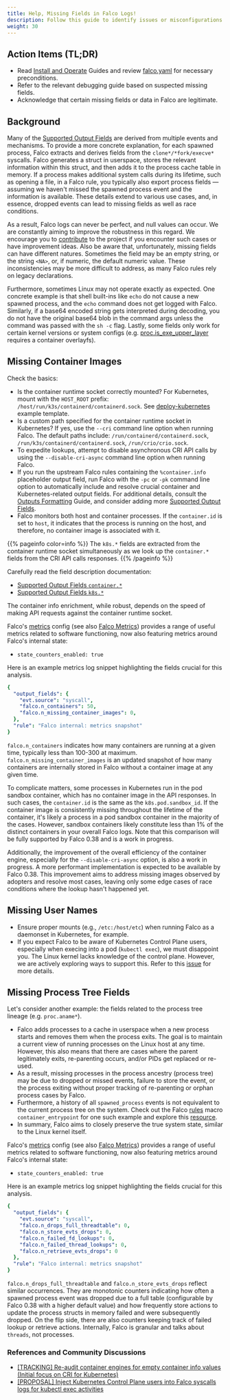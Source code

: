 ```yaml
---
title: Help, Missing Fields in Falco Logs!
description: Follow this guide to identify issues or misconfigurations that may be causing missing fields in Falco rules outputs
weight: 30
---
```


## Action Items (TL;DR)

- Read [Install and Operate](../../install-operate/) Guides and review [falco.yaml](https://github.com/falcosecurity/falco/blob/master/falco.yaml) for necessary preconditions.
- Refer to the relevant debugging guide based on suspected missing fields.
- Acknowledge that certain missing fields or data in Falco are legitimate.

## Background

Many of the [Supported Output Fields](../../reference/rules/supported-fields/) are derived from multiple events and mechanisms. To provide a more concrete explanation, for each spawned process, Falco extracts and derives fields from the `clone*/*fork/execve*` syscalls. Falco generates a struct in userspace, stores the relevant information within this struct, and then adds it to the process cache table in memory. If a process makes additional system calls during its lifetime, such as opening a file, in a Falco rule, you typically also export process fields — assuming we haven't missed the spawned process event and the information is available. These details extend to various use cases, and, in essence, dropped events can lead to missing fields as well as race conditions.

As a result, Falco logs can never be perfect, and null values can occur. We are constantly aiming to improve the robustness in this regard. We encourage you to [contribute](/docs/contribute/) to the project if you encounter such cases or have improvement ideas. Also be aware that, unfortunately, missing fields can have different natures. Sometimes the field may be an empty string, or the string `<NA>`, or, if numeric, the default numeric value. These inconsistencies may be more difficult to address, as many Falco rules rely on legacy declarations.

Furthermore, sometimes Linux may not operate exactly as expected. One concrete example is that shell built-ins like `echo` do not cause a new spawned process, and the `echo` command does not get logged with Falco. Similarly, if a base64 encoded string gets interpreted during decoding, you do not have the original base64 blob in the command args unless the command was passed with the `sh -c` flag. Lastly, some fields only work for certain kernel versions or system configs (e.g. [proc.is_exe_upper_layer](../../reference/rules/supported-fields/#field-class-process) requires a container overlayfs).

## Missing Container Images

Check the basics:

- Is the container runtime socket correctly mounted? For Kubernetes, mount with the `HOST_ROOT` prefix: `/host/run/k3s/containerd/containerd.sock`. See [deploy-kubernetes](https://github.com/falcosecurity/deploy-kubernetes/tree/main/kubernetes) example template.
- Is a custom path specified for the container runtime socket in Kubernetes? If yes, use the `--cri` command line option when running Falco. The default paths include: `/run/containerd/containerd.sock`, `/run/k3s/containerd/containerd.sock`, `/run/crio/crio.sock`.
- To expedite lookups, attempt to disable asynchronous CRI API calls by using the `--disable-cri-async` command line option when running Falco.
- If you run the upstream Falco rules containing the `%container.info` placeholder output field, run Falco with the `-pc` or `-pk` command line option to automatically include and resolve crucial container and Kubernetes-related output fields. For additional details, consult the [Outputs Formatting](../../outputs/formatting/) Guide, and consider adding more [Supported Output Fields](../../reference/rules/supported-fields/#field-class-container).
- Falco monitors both host and container processes. If the `container.id` is set to `host`, it indicates that the process is running on the host, and therefore, no container image is associated with it.

{{% pageinfo color=info %}}
The `k8s.*` fields are extracted from the container runtime socket simultaneously as we look up the `container.*` fields from the CRI API calls responses.
{{% /pageinfo %}}

Carefully read the field description documentation:

- [Supported Output Fields `container.*`](../../reference/rules/supported-fields/#field-class-container)   
- [Supported Output Fields `k8s.*`](../../reference/rules/supported-fields/#field-class-k8s)

The container info enrichment, while robust, depends on the speed of making API requests against the container runtime socket.

Falco's [metrics](https://github.com/falcosecurity/falco/blob/master/falco.yaml) config (see also [Falco Metrics](../../metrics/falco-metrics/)) provides a range of useful metrics related to software functioning, now also featuring metrics around Falco's internal state:

- `state_counters_enabled: true`

Here is an example metrics log snippet highlighting the fields crucial for this analysis.

```yaml
{
  "output_fields": {
    "evt.source": "syscall",
    "falco.n_containers": 50,
    "falco.n_missing_container_images": 0, 
  },
  "rule": "Falco internal: metrics snapshot"
}
```

`falco.n_containers` indicates how many containers are running at a given time, typically less than 100-300 at maximum. `falco.n_missing_container_images` is an updated snapshot of how many containers are internally stored in Falco without a container image at any given time.

To complicate matters, some processes in Kubernetes run in the pod sandbox container, which has no container image in the API responses. In such cases, the `container.id` is the same as the `k8s.pod.sandbox_id`. If the container image is consistently missing throughout the lifetime of the container, it's likely a process in a pod sandbox container in the majority of the cases. However, sandbox containers likely constitute less than 1% of the distinct containers in your overall Falco logs. Note that this comparison will be fully supported by Falco 0.38 and is a work in progress. 

Additionally, the improvement of the overall efficiency of the container engine, especially for the `--disable-cri-async` option, is also a work in progress. A more performant implementation is expected to be available by Falco 0.38. This improvement aims to address missing images observed by adopters and resolve most cases, leaving only some edge cases of race conditions where the lookup hasn't happened yet.

## Missing User Names

- Ensure proper mounts (e.g., `/etc:/host/etc`) when running Falco as a daemonset in Kubernetes, for example.
- If you expect Falco to be aware of Kubernetes Control Plane users, especially when execing into a pod (`kubectl exec`), we must disappoint you. The Linux kernel lacks knowledge of the control plane. However, we are actively exploring ways to support this. Refer to this [issue](https://github.com/falcosecurity/falco/issues/2895) for more details.

## Missing Process Tree Fields

Let's consider another example: the fields related to the process tree lineage (e.g. `proc.aname*`). 

- Falco adds processes to a cache in userspace when a new process starts and removes them when the process exits. The goal is to maintain a current view of running processes on the Linux host at any time. However, this also means that there are cases where the parent legitimately exits, re-parenting occurs, and/or PIDs get replaced or re-used. 
- As a result, missing processes in the process ancestry (process tree) may be due to dropped or missed events, failure to store the event, or the process exiting without proper tracking of re-parenting or orphan process cases by Falco. 
- Furthermore, a history of all `spawned_process` events is not equivalent to the current process tree on the system. Check out the Falco [rules](https://github.com/falcosecurity/rules/blob/main/rules/falco_rules.yaml) macro `container_entrypoint` for one such example and explore this [resource](https://www.win.tue.nl/~aeb/linux/lk/lk-10.html).
- In summary, Falco aims to closely preserve the true system state, similar to the Linux kernel itself.

Falco's [metrics](https://github.com/falcosecurity/falco/blob/master/falco.yaml) config (see also [Falco Metrics](../../metrics/falco-metrics/)) provides a range of useful metrics related to software functioning, now also featuring metrics around Falco's internal state:

- `state_counters_enabled: true`

Here is an example metrics log snippet highlighting the fields crucial for this analysis.

```yaml
{
  "output_fields": {
    "evt.source": "syscall",
    "falco.n_drops_full_threadtable": 0,
    "falco.n_store_evts_drops": 0,
    "falco.n_failed_fd_lookups": 0,
    "falco.n_failed_thread_lookups": 0,
    "falco.n_retrieve_evts_drops": 0 
  },
  "rule": "Falco internal: metrics snapshot"
}
```

`falco.n_drops_full_threadtable` and `falco.n_store_evts_drops` reflect similar occurrences. They are monotonic counters indicating how often a spawned process event was dropped due to a full table (configurable by Falco 0.38 with a higher default value) and how frequently store actions to update the process structs in memory failed and were subsequently dropped. On the flip side, there are also counters keeping track of failed lookup or retrieve actions. Internally, Falco is granular and talks about `threads`, not processes.

### References and Community Discussions

- [[TRACKING] Re-audit container engines for empty container info values (Initial focus on CRI for Kubernetes)](https://github.com/falcosecurity/falco/issues/2708)
- [[PROPOSAL] Inject Kubernetes Control Plane users into Falco syscalls logs for kubectl exec activities](https://github.com/falcosecurity/falco/issues/2895)

